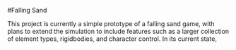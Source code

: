 #Falling Sand

This project is currently a simple prototype of a falling sand game, with plans to extend the simulation to include features such as a larger collection of element types, rigidbodies, and character control. In its current state, 